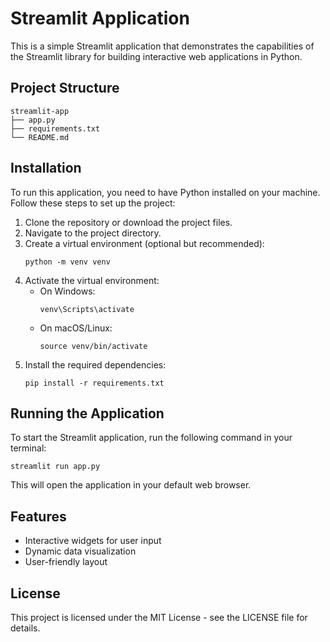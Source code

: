 # Streamlit Application

This is a simple Streamlit application that demonstrates the capabilities of the Streamlit library for building interactive web applications in Python.

## Project Structure

```
streamlit-app
├── app.py
├── requirements.txt
└── README.md
```

## Installation

To run this application, you need to have Python installed on your machine. Follow these steps to set up the project:

1. Clone the repository or download the project files.
2. Navigate to the project directory.
3. Create a virtual environment (optional but recommended):
   ```
   python -m venv venv
   ```
4. Activate the virtual environment:
   - On Windows:
     ```
     venv\Scripts\activate
     ```
   - On macOS/Linux:
     ```
     source venv/bin/activate
     ```
5. Install the required dependencies:
   ```
   pip install -r requirements.txt
   ```

## Running the Application

To start the Streamlit application, run the following command in your terminal:

```
streamlit run app.py
```

This will open the application in your default web browser.

## Features

- Interactive widgets for user input
- Dynamic data visualization
- User-friendly layout

## License

This project is licensed under the MIT License - see the LICENSE file for details.